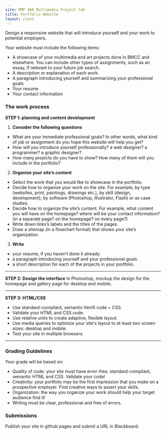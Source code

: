 ```yaml
---
site: MMP 460 Multimedia Project lab
title: Portfolio Website
layout: class
---
```

Design a responsive website that will introduce yourself and your work to potential employers.

Your website must include the following items:

- A showcase of your multimedia and art projects done in BMCC and elsewhere. You can include other types of assignments, such as an essay, if relevant to your future job search.
- A description or explanation of each work.
- A paragraph introducing yourself and summarizing your professional goals
- Your resume
- Your contact information

### The work process ###

**STEP 1: planning and content development**

1. **Consider the following questions**
  - What are your immediate professional goals? In other words, what kind of job or assignment do you hope this website will help you get?
  - How will you introduce yourself professionally? a web designer? a programmer? a graphic designer?
  - How many projects do you have to show? How many of them will you include in the portfolio?

2. **Organize your site’s content**
  - Select the work that you would like to showcase in the portfolio.
  - Decide how to organize your work on the site. For example, by type (websites, print, paintings, drawings etc.), by skill (design, development), by software (Photoshop, Illustrator, Flash) or as case studies.
  - Decide how to organize the site’s content. For example, what content you will have on the homepage? where will be your contact information? (in a separate page? on the homepage? on every page?)
  - Write down links’s labels and the titles of the pages.
  - Draw a sitemap (in a flowchart format) that shows your site’s organization.

3. **Write**
  - your resume, if you haven’t done it already.
  - a paragraph introducing yourself and your professional goals.
  - a short description for each of the projects in your portfolio.
  
---

**STEP 2: Design the interface**
In Photoshop, mockup the design for the homepage and gallery page for desktop and mobile.

---

**STEP 3: HTML/CSS**
- Use standard-compliant, semantic html5 code + CSS. 
- Validate your HTML and CSS code.
- Use relative units to create adaptive, flexible layout.
- Use media queries to optimize your site's layout to at least two screen sizes: desktop and mobile.
- Test your site in multiple browsers.

---

### Grading Guidelines ###

Your grade will be based on:

- Quality of code: your site must have error-free, standard-compliant, semantic HTML and CSS. Validate your code!
- Creativity: your portfolio may be the first impression that you make on a prospective employer. Find creative ways to assert your skills.
- Organization: the way you organize your work should help your target audience find it!
- Writing must be clear, professional and free of errors.

### Submissions ###
Publish your site in github pages and submit a URL in Blackboard.


